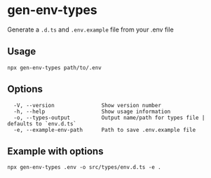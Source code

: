 # gen-env-types

Generate a `.d.ts` and `.env.example` file from your .env file

## Usage

```
npx gen-env-types path/to/.env
```

## Options
```
  -V, --version               Show version number
  -h, --help                  Show usage information
  -o, --types-output          Output name/path for types file | defaults to `env.d.ts`
  -e, --example-env-path      Path to save .env.example file
```

## Example with options

```
npx gen-env-types .env -o src/types/env.d.ts -e .
```
